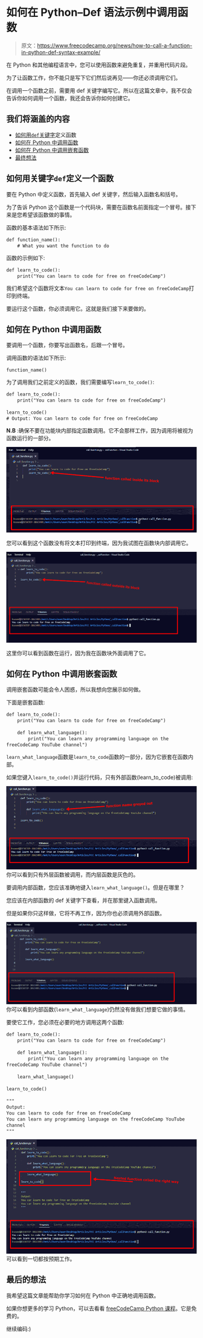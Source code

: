 # 如何在 Python–Def 语法示例中调用函数

> 原文：<https://www.freecodecamp.org/news/how-to-call-a-function-in-python-def-syntax-example/>

在 Python 和其他编程语言中，您可以使用函数来避免重复，并重用代码片段。

为了让函数工作，你不能只是写下它们然后说再见——你还必须调用它们。

在调用一个函数之前，需要用 def 关键字编写它。所以在这篇文章中，我不仅会告诉你如何调用一个函数，我还会告诉你如何创建它。

## 我们将涵盖的内容

*   [如何用`def`关键字](#howtodefineafunctionwiththedefkeyword)定义函数
*   [如何在 Python 中调用函数](#howtocallafunctioninpython)
*   [如何在 Python 中调用嵌套函数](#howtocallanestedfunctioninpython)
*   [最终想法](#finalthoughts)

## 如何用关键字`def`定义一个函数

要在 Python 中定义函数，首先输入 def 关键字，然后输入函数名和括号。

为了告诉 Python 这个函数是一个代码块，需要在函数名前面指定一个冒号。接下来是您希望该函数做的事情。

函数的基本语法如下所示:

```
def function_name():
    # What you want the function to do 
```

函数的示例如下:

```
def learn_to_code():
    print("You can learn to code for free on freeCodeCamp") 
```

我们希望这个函数将文本`You can learn to code for free on freeCodeCamp`打印到终端。

要运行这个函数，你必须调用它。这就是我们接下来要做的。

## 如何在 Python 中调用函数

要调用一个函数，你要写出函数名，后跟一个冒号。

调用函数的语法如下所示:

```
function_name() 
```

为了调用我们之前定义的函数，我们需要编写`learn_to_code()`:

```
def learn_to_code():
    print("You can learn to code for free on freeCodeCamp")

learn_to_code()
# Output: You can learn to code for free on freeCodeCamp 
```

**N.B** :确保不要在功能块内部指定函数调用。它不会那样工作，因为调用将被视为函数运行的一部分。

![ss1-3](img/c38b2fb8c7f4efef32d4817b685996ba.png)

您可以看到这个函数没有将文本打印到终端，因为我试图在函数块内部调用它。

![ss2-4](img/cb3fcb72ce7bc5e073ec0d1f862f0e73.png)

这里你可以看到函数在运行，因为我在函数块外面调用了它。

## 如何在 Python 中调用嵌套函数

调用嵌套函数可能会令人困惑，所以我想向您展示如何做。

下面是嵌套函数:

```
def learn_to_code():
    print("You can learn to code for free on freeCodeCamp")

    def learn_what_language():
        print("You can learn any programming language on the freeCodeCamp YouTube channel") 
```

`learn_what_language`函数是`learn_to_code`函数的一部分，因为它嵌套在函数内部。

如果您键入`learn_to_code()`并运行代码，只有外部函数(learn_to_code)被调用:

![ss3-3](img/4158a65f546d66a42b12d95379b9d6a1.png)
你可以看到只有外层函数被调用，而内层函数是灰色的。

要调用内部函数，您应该准确地键入`learn_what_language()`。但是在哪里？

您应该在内部函数的 def 关键字下查看，并在那里键入函数调用。

但是如果你只这样做，它将不再工作，因为你也必须调用外部函数。

![ss4-3](img/02d4f204514aaac01491b4d26a7a5aa7.png)
你可以看到内部函数(`learn_what_language`)仍然没有做我们想要它做的事情。

要使它工作，您必须在必要的地方调用这两个函数:

```
def learn_to_code():
    print("You can learn to code for free on freeCodeCamp")

    def learn_what_language():
        print("You can learn any programming language on the freeCodeCamp YouTube channel")

    learn_what_language()

learn_to_code()

"""
Output:
You can learn to code for free on freeCodeCamp
You can learn any programming language on the freeCodeCamp YouTube channel
""" 
```

![ss5-4](img/0d56bf9df531a397eddfb5d29846c2bf.png)
可以看到一切都按预期工作。

## 最后的想法

我希望这篇文章能帮助你学习如何在 Python 中正确地调用函数。

如果你想更多的学习 Python，可以去看看 [freeCodeCamp Python 课程](https://www.freecodecamp.org/learn/scientific-computing-with-python/)。它是免费的。

继续编码:)